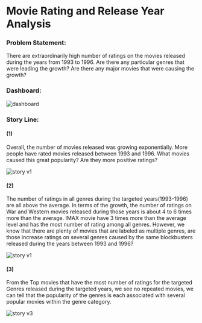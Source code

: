 # Movie Rating and Release Year Analysis



### Problem Statement:

There are extraordinarily high number of ratings on the movies released during the years from 1993 to 1996. Are there any particular genres that were leading the growth? Are there any major movies that were causing the growth?



### Dashboard:

![dashboard](https://github.com/Olliang/All-About-Movie-Data/blob/master/images/MovieLens_Dashboard%20v1.PNG)



### Story Line:

#### (1)

Overall, the number of movies released was growing exponentially. More people have rated movies released between 1993 and 1996. What movies caused this great popularity? Are they more positive ratings?


![story v1](https://github.com/Olliang/All-About-Movie-Data/blob/master/images/Movielens_Story%20v1p1.PNG)



#### (2)

The number of ratings in all genres during the targeted years(1993-1996) are all above the average. In terms of the growth, the number of ratings on War and Western movies released during those years is about 4 to 6 times more than the average. IMAX movie have 3 times more than the average level and has the most number of rating among all genres. However, we know that there are plenty of movies that are labeled as multiple genres, are those increase ratings on several genres caused by the same blockbusters released during the years between 1993 and 1996?

![story v1](https://github.com/Olliang/All-About-Movie-Data/blob/master/images/Movielens_Story%20v1p2.PNG)



#### (3)

From the Top movies that have the most number of ratings for the targeted Genres released during the targeted years, we see no repeated movies, we can tell that the popularity of the genres is each associated with several popular movies within the genre category.

![story v3](https://github.com/Olliang/All-About-Movie-Data/blob/master/images/Movielens_Story%20v1p3.PNG)
